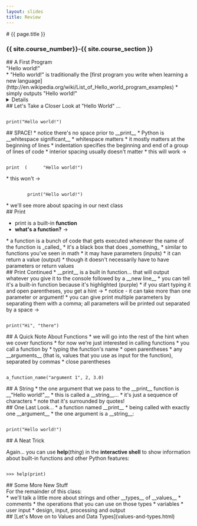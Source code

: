 ```yaml
---
layout: slides
title: Review 
---
```

<section markdown="block" class="intro-slide">
# {{ page.title }}

### {{ site.course_number}}-{{ site.course_section }}

<p><small></small></p>
</section>

<section markdown="block">
##  A First Program
<aside>"Hello world!"</aside>
* "Hello world!" is traditionally the [first program you write when learning a new language](http://en.wikipedia.org/wiki/List_of_Hello_world_program_examples)
* simply outputs "Hello world!"

<!--
Follow these steps:

1. create a new file (File &rarr; New Window)
2. type in:	__print("Hello world!")__
3. run your program (Run &rarr; Run Module)
	* you will be prompted you to save your file
	* save your file as hello.py (make sure you keep the .py extension!)
-->
<details>
</details>
</section>

<!--
<pre><code data-trim contenteditable>

</code></pre>
-->
<section markdown="block">
## Let's Take a Closer Look at "Hello World" ...

<pre><code data-trim contenteditable>
print("Hello world!")
</code></pre>
</section>

<section markdown="block">
##  SPACE!
* notice there's no space prior to __print__
* Python is __whitespace significant__
	* whitespace matters
	* it mostly matters at the beginning of lines
	* indentation specifies the beginning and end of a group of lines of code
	* interior spacing usually doesn't matter
* this will work &rarr;
<pre><code data-trim contenteditable>
print  (      "Hello world!")
</code></pre>
* this won't &rarr;
<pre><code data-trim contenteditable>
        print("Hello world!")
</code></pre>
* we'll see more about spacing in our next class
</section>

<section markdown="block">
##  Print

* print is a built-in __function__
* __what's a function?__ &rarr;

<div class="fragment" markdown="block">
* a function is a bunch of code that gets executed whenever the name of the function is _called_
* it's a black box that does _something_
* similar to functions you've seen in math
	* it may have parameters (inputs)
	* it can return a value (output)
	* though it doesn't necessarily have to have parameters or return values
</div>
</section>

<section markdown="block">
##  Print Continued
* __print__ is a built in function... that will output whatever you give it to the console followed by a __new line__
* you can tell it's a built-in function because it's highlighted (purple)
* if you start typing it and open parentheses, you get a hint &rarr;
	* notice - it can take more than one parameter or argument!
	* you can give print multiple parameters by separating them with a comma; all parameters will be printed out separated by a space &rarr; 
<pre><code data-trim contenteditable>
print("Hi", "there")
</code></pre>
</section>

<section markdown="block">
##  A Quick Note About Functions
* we will go into the rest of the hint when we cover functions
* for now we're just interested in calling functions
* you call a function by 
	* typing the function's name 
	* open parentheses 
	* any __arguments__ (that is, values that you use as input for the function), separated by commas
	* close parentheses
<pre><code data-trim contenteditable>
a_function_name("argument 1", 2, 3.0)
</code></pre>
</section>

<section markdown="block">
##  A String
* the one argument that we pass to the __print__ function  is __"Hello world!"__
* this is called a __string__...
* it's just a sequence of characters
* note that it's surrounded by quotes!
</section>

<section markdown="block">
##  One Last Look...
* a function named __print__
* being called with exactly one __argument__
* the one argument is a __string__:
<pre><code data-trim contenteditable>
print("Hello world!")
</code></pre>
</section>

<section markdown="block">
##  A Neat Trick

Again... you can use __help__(_thing_) in the __interactive shell__ to show information about built-in functions and other Python features:

<pre><code data-trim contenteditable>
>>> help(print)
</code></pre>
</section>

<section markdown="block">
##  Some More New Stuff
<aside>For the remainder of this class:</aside>
* we'll talk a little more about strings and other __types__ of __values__
* comments
* the operations that you can use on those types
* variables
* user input
* design, input, processing and output
</section>

<section markdown="block">
##  [Let's Move on to Values and Data Types](values-and-types.html)
</section>

